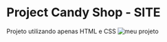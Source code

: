 # Project Candy Shop - SITE
Projeto utilizando apenas HTML e CSS
![meu projeto](https://github.com/camyllasantos/site_candyshop/assets/106920831/883a65c8-8740-4627-be92-37f0636eff65)

